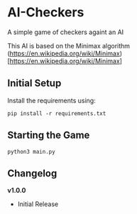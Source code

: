# AI-Checkers
A simple game of checkers againt an AI

This AI is based on the Minimax algorithm (https://en.wikipedia.org/wiki/Minimax)[https://en.wikipedia.org/wiki/Minimax]

## Initial Setup

Install the requirements using:

`pip install -r requirements.txt`

## Starting the Game

`python3 main.py`

## Changelog

**v1.0.0**
- Initial Release
